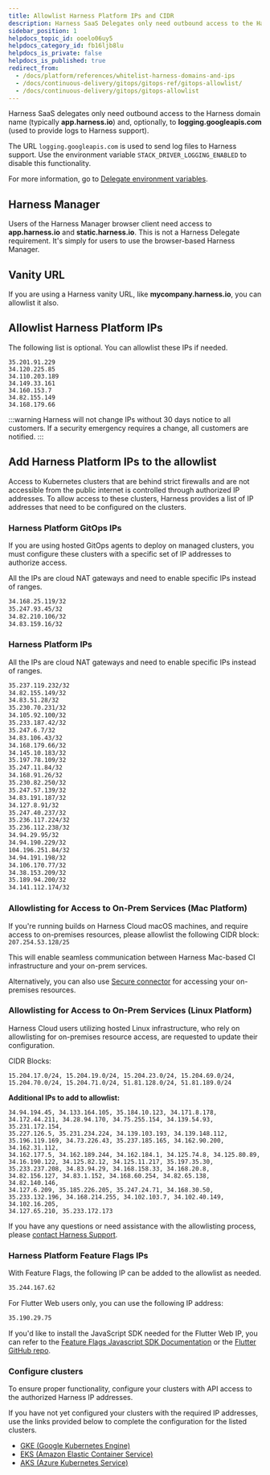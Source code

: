 ```yaml
---
title: Allowlist Harness Platform IPs and CIDR
description: Harness SaaS Delegates only need outbound access to the Harness domain name (most commonly, app.harness.io) and, optionally, to logging.googleapis.com.
sidebar_position: 1
helpdocs_topic_id: ooelo06uy5
helpdocs_category_id: fb16ljb8lu
helpdocs_is_private: false
helpdocs_is_published: true
redirect_from:
  - /docs/platform/references/whitelist-harness-domains-and-ips
  - /docs/continuous-delivery/gitops/gitops-ref/gitops-allowlist/
  - /docs/continuous-delivery/gitops/gitops-allowlist
---
```


Harness SaaS delegates only need outbound access to the Harness domain name (typically **app.harness.io**) and, optionally, to **logging.googleapis.com** (used to provide logs to Harness support).

The URL `logging.googleapis.com` is used to send log files to Harness support. Use the environment variable `STACK_DRIVER_LOGGING_ENABLED` to disable this functionality.

For more information, go to [Delegate environment variables](/docs/platform/delegates/delegate-reference/delegate-environment-variables/#stack_driver_logging_enabled).

## Harness Manager

Users of the Harness Manager browser client need access to **app.harness.io** and **static.harness.io**. This is not a Harness Delegate requirement. It's simply for users to use the browser-based Harness Manager.

## Vanity URL

If you are using a Harness vanity URL, like **mycompany.harness.io**, you can allowlist it also.

## Allowlist Harness Platform IPs

The following list is optional. You can allowlist these IPs if needed.

```
35.201.91.229
34.120.225.85
34.110.203.189
34.149.33.161
34.160.153.7
34.82.155.149
34.168.179.66
```

:::warning
Harness will not change IPs without 30 days notice to all customers. If a security emergency requires a change, all customers are notified.
:::

## Add Harness Platform IPs to the allowlist

Access to Kubernetes clusters that are behind strict firewalls and are not accessible from the public internet is controlled through authorized IP addresses. To allow access to these clusters, Harness provides a list of IP addresses that need to be configured on the clusters.

### Harness Platform GitOps IPs

If you are using hosted GitOps agents to deploy on managed clusters, you must configure these clusters with a specific set of IP addresses to authorize access.

All the IPs are cloud NAT gateways and need to enable specific IPs instead of ranges.

```bash
34.168.25.119/32
35.247.93.45/32
34.82.210.106/32
34.83.159.16/32
```

### Harness Platform IPs

All the IPs are cloud NAT gateways and need to enable specific IPs instead of ranges.

```bash
35.237.119.232/32
34.82.155.149/32
34.83.51.28/32
35.230.70.231/32
34.105.92.100/32
35.233.187.42/32
35.247.6.7/32
34.83.106.43/32
34.168.179.66/32
34.145.10.183/32
35.197.78.109/32
35.247.11.84/32
34.168.91.26/32
35.230.82.250/32
35.247.57.139/32
34.83.191.187/32
34.127.8.91/32
35.247.40.237/32
35.236.117.224/32
35.236.112.238/32
34.94.29.95/32
34.94.190.229/32
104.196.251.84/32
34.94.191.198/32
34.106.170.77/32
34.38.153.209/32
35.189.94.200/32
34.141.112.174/32
```
### Allowlisting for Access to On-Prem Services (Mac Platform)

If you're running builds on Harness Cloud macOS machines, and require access to on-premises resources, please allowlist the following CIDR block:  `207.254.53.128/25`

This will enable seamless communication between Harness Mac-based CI infrastructure and your on-prem services.

Alternatively, you can also use [Secure connector](/docs/continuous-integration/secure-ci/secure-connect) for accessing your on-premises resources.

### Allowlisting for Access to On-Prem Services (Linux Platform)

Harness Cloud users utilizing hosted Linux infrastructure, who rely on allowlisting for on-premises resource access, are requested to update their configuration.

CIDR Blocks:

```
15.204.17.0/24, 15.204.19.0/24, 15.204.23.0/24, 15.204.69.0/24, 15.204.70.0/24, 15.204.71.0/24, 51.81.128.0/24, 51.81.189.0/24
```

**Additional IPs to add to allowlist:**
```
34.94.194.45, 34.133.164.105, 35.184.10.123, 34.171.8.178, 34.172.44.211, 34.28.94.170, 34.75.255.154, 34.139.54.93, 35.231.172.154,  
35.227.126.5, 35.231.234.224, 34.139.103.193, 34.139.148.112, 35.196.119.169, 34.73.226.43, 35.237.185.165, 34.162.90.200, 34.162.31.112,  
34.162.177.5, 34.162.189.244, 34.162.184.1, 34.125.74.8, 34.125.80.89, 34.16.190.122, 34.125.82.12, 34.125.11.217, 35.197.35.30,  
35.233.237.208, 34.83.94.29, 34.168.158.33, 34.168.20.8, 34.82.156.127, 34.83.1.152, 34.168.60.254, 34.82.65.138, 34.82.140.146,  
34.127.6.209, 35.185.226.205, 35.247.24.71, 34.168.30.50, 35.233.132.196, 34.168.214.255, 34.102.103.7, 34.102.40.149, 34.102.16.205,  
34.127.65.210, 35.233.172.173
```
If you have any questions or need assistance with the allowlisting process, please [contact Harness Support](https://support.harness.io/).

### Harness Platform Feature Flags IPs

With Feature Flags, the following IP can be added to the allowlist as needed.

```bash
35.244.167.62
```

For Flutter Web users only, you can use the following IP address:

```bash
35.190.29.75
```

If you'd like to install the JavaScript SDK needed for the Flutter Web IP, you can refer to the [Feature Flags Javascript SDK Documentation](../../feature-flags/use-ff/ff-sdks/client-sdks/java-script-sdk-references.md) or the [Flutter GitHub repo](https://github.com/harness/ff-flutter-client-sdk#sdk-installation-for-flutter-web).

### Configure clusters

To ensure proper functionality, configure your clusters with API access to the authorized Harness IP addresses.

If you have not yet configured your clusters with the required IP addresses, use the links provided below to complete the configuration for the listed clusters.

- [GKE (Google Kubernetes Engine)](https://cloud.google.com/kubernetes-engine/docs/how-to/authorized-networks)
- [EKS (Amazon Elastic Container Service)](https://repost.aws/knowledge-center/eks-lock-api-access-IP-addresses)
- [AKS (Azure Kubernetes Service)](https://learn.microsoft.com/en-us/azure/aks/api-server-authorized-ip-ranges)

